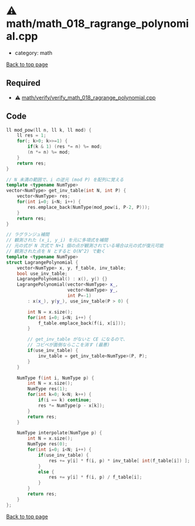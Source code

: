 <!-- mathjax config similar to math.stackexchange -->
<script type="text/javascript" async
  src="https://cdnjs.cloudflare.com/ajax/libs/mathjax/2.7.5/MathJax.js?config=TeX-MML-AM_CHTML">
</script>
<script type="text/x-mathjax-config">
  MathJax.Hub.Config({
    TeX: { equationNumbers: { autoNumber: "AMS" }},
    tex2jax: {
      inlineMath: [ ['$','$'] ],
      processEscapes: true
    },
    "HTML-CSS": { matchFontHeight: false },
    displayAlign: "left",
    displayIndent: "2em"
  });
</script>

<script type="text/javascript" src="https://cdnjs.cloudflare.com/ajax/libs/jquery/3.4.1/jquery.min.js"></script>
<script src="https://cdn.jsdelivr.net/npm/jquery-balloon-js@1.1.2/jquery.balloon.min.js" integrity="sha256-ZEYs9VrgAeNuPvs15E39OsyOJaIkXEEt10fzxJ20+2I=" crossorigin="anonymous"></script>
<script type="text/javascript" src="../../assets/js/copy-button.js"></script>
<link rel="stylesheet" href="../../assets/css/copy-button.css" />


# :warning: math/math_018_ragrange_polynomial.cpp
* category: math


[Back to top page](../../index.html)



## Required
* :warning: [math/verify/verify_math_018_ragrange_polynomial.cpp](verify/verify_math_018_ragrange_polynomial.cpp.html)


## Code
```cpp
ll mod_pow(ll n, ll k, ll mod) {
    ll res = 1;
    for(; k>0; k>>=1) {
        if(k & 1) (res *= n) %= mod;
        (n *= n) %= mod;
    }
    return res;
}

// N 未満の範囲で、i の逆元 (mod P) を配列に覚える
template <typename NumType>
vector<NumType> get_inv_table(int N, int P) {
    vector<NumType> res;
    for(int i=0; i<N; i++) {
        res.emplace_back(NumType(mod_pow(i, P-2, P)));
    }
    return res;
}

// ラグランジュ補間
// 観測された (x_i, y_i) を元に多項式を補間
// 元の式が N 次式で N+1 個の点が観測されている場合は元の式が復元可能
// 観測された点を N とすると O(N^2) で動く
template <typename NumType>
struct LagrangePolynomial {
    vector<NumType> x, y, f_table, inv_table;
    bool use_inv_table;
    LagrangePolynomial() : x(), y() {}
    LagrangePolynomial(vector<NumType> x_,
                       vector<NumType> y_,
                       int P=-1)
        : x(x_), y(y_), use_inv_table(P > 0) {

        int N = x.size();
        for(int i=0; i<N; i++) {
            f_table.emplace_back(f(i, x[i]));
        }

        // get_inv_table がないと CE になるので、
        // コピペが面倒ならここを消す (最悪)
        if(use_inv_table) {
            inv_table = get_inv_table<NumType>(P, P);
        }
    }

    NumType f(int i, NumType p) {
        int N = x.size();
        NumType res(1);
        for(int k=0; k<N; k++) {
            if(i == k) continue;
            res *= NumType(p - x[k]);
        }
        return res;
    }

    NumType interpolate(NumType p) {
        int N = x.size();
        NumType res(0);
        for(int i=0; i<N; i++) {
            if(use_inv_table) {
                res += y[i] * f(i, p) * inv_table[ int(f_table[i]) ];
            }
            else {
                res += y[i] * f(i, p) / f_table[i];
            }
        }
        return res;
    }
};

```

[Back to top page](../../index.html)

